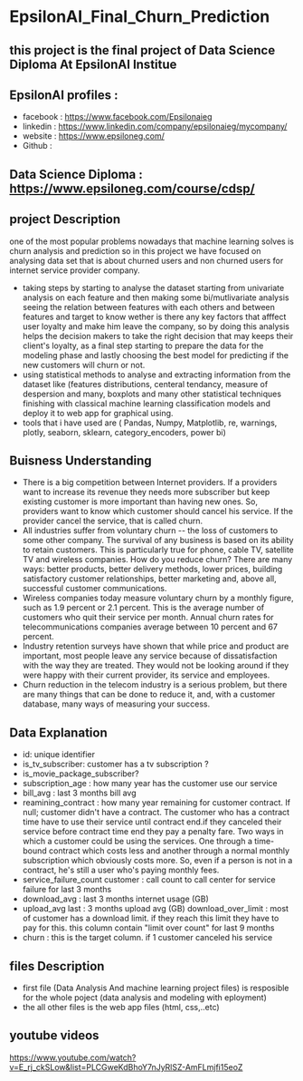 # EpsilonAI_Final_Churn_Prediction
## this project is the final project of Data Science Diploma At EpsilonAI Institue
## EpsilonAI profiles :
- facebook : https://www.facebook.com/Epsilonaieg
- linkedin : https://www.linkedin.com/company/epsilonaieg/mycompany/
- website :  https://www.epsiloneg.com/
- Github : 

## Data Science Diploma : https://www.epsiloneg.com/course/cdsp/

## project Description 
one of the most popular problems nowadays that machine learning solves  is churn analysis and prediction so in this project we have focused on analysing data set that is about churned users and non churned users for internet service provider company.
- taking steps by starting to analyse the dataset starting from univariate analysis on each feature and then making some bi/mutlivariate analysis seeing the relation between features with each others and between features and target to know wether is there any key factors that afffect user loyalty and make him leave the company,
so by doing this analysis helps the decision makers to take the right decision that may keeps their client's loyalty,
as a final step starting to prepare the data for the modeling phase and lastly choosing the best model for predicting if the new customers will churn or not.
- using statistical methods to analyse and extracting information from the dataset like (features distributions, centeral tendancy, measure of despersion and many, boxplots and many other statistical techniques finishing with classical machine learning classification models and deploy it to web app for graphical using.
- tools that i have used are ( Pandas, Numpy, Matplotlib, re, warnings, plotly, seaborn, sklearn, category_encoders,  power bi)

## Buisness Understanding
- There is a big competition between Internet providers. If a providers want to increase its revenue they needs more subscriber but keep existing customer is more important than having new ones. So, providers want to know which customer should cancel his service. If the provider cancel the service, that is called churn.
- All industries suffer from voluntary churn -- the loss of customers to some other company. The survival of any business is based on its ability to retain customers. This is particularly true for phone, cable TV, satellite TV and wireless companies. How do you reduce churn? There are many ways: better products, better delivery methods, lower prices, building satisfactory customer relationships, better marketing and, above all, successful customer communications.
- Wireless companies today measure voluntary churn by a monthly figure, such as 1.9 percent or 2.1 percent. This is the average number of customers who quit their service per month. Annual churn rates for telecommunications companies average between 10 percent and 67 percent.
- Industry retention surveys have shown that while price and product are important, most people leave any service because of dissatisfaction with the way they are treated. They would not be looking around if they were happy with their current provider, its service and employees.
- Churn reduction in the telecom industry is a serious problem, but there are many things that can be done to reduce it, and, with a customer database, many ways of measuring your success.
## Data Explanation
- id: unique identifier
- is_tv_subscriber: customer has a tv subscription ?
- is_movie_package_subscriber?
- subscription_age : how many year has the customer use our service
- bill_avg : last 3 months bill avg
- reamining_contract : how many year remaining for customer contract. If null; customer didn't have a contract. The customer who has a contract time have to use their service until contract end.if they canceled their service before contract time end they pay a penalty fare. Two ways in which a customer could be using the services. One through a time-bound contract which costs less and another through a normal monthly subscription which obviously costs more. So, even if a person is not in a contract, he's still a user who's paying monthly fees.
- service_failure_count customer : call count to call center for service failure for last 3 months
- download_avg : last 3 months internet usage (GB)
- upload_avg last : 3 months upload avg (GB)
download_over_limit : most of customer has a download limit. if they reach this limit they have to pay for this. this column contain "limit over count" for last 9 months
- churn : this is the target column. if 1 customer canceled his service
## files Description
- first file (Data Analysis And machine learning project files) is resposible for the whole poject (data analysis and modeling with eployment)
- the all other files is the web app files (html, css,..etc)

## youtube videos
https://www.youtube.com/watch?v=E_rj_ckSLow&list=PLCGweKdBhoY7nJyRlSZ-AmFLmjfi15eoZ


